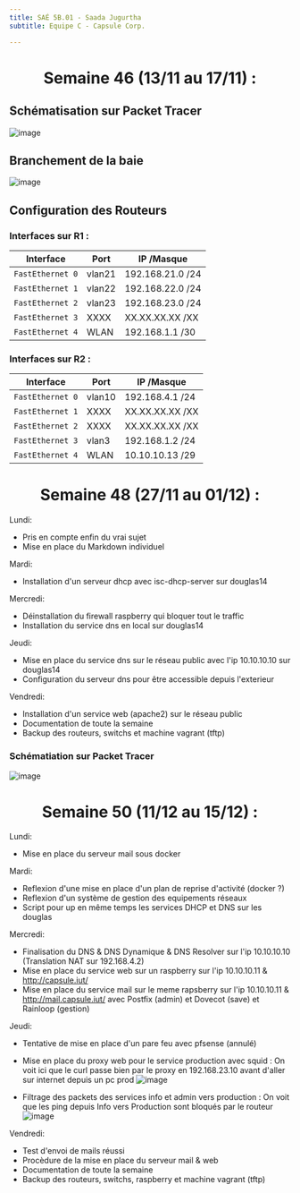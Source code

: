 ```yaml
---
title: SAÉ 5B.01 - Saada Jugurtha
subtitle: Equipe C - Capsule Corp.

---
```

# <center>Semaine 46 (13/11 au 17/11) :</center>

## Schématisation sur Packet Tracer

![image](https://cdn.discordapp.com/attachments/687337171434078244/1178678328044044339/image.png)

## Branchement de la baie

![image](https://cdn.discordapp.com/attachments/687337171434078244/1178677424200896643/IMG_9037.JPG)

## Configuration des Routeurs

### Interfaces sur R1 :
| **Interface**  | **Port**  | **IP /Masque** |
|----------------|-------------|----------------|
| `FastEthernet 0`   | vlan21 | 192.168.21.0 /24   |
| `FastEthernet 1`   | vlan22 | 192.168.22.0 /24   |
| `FastEthernet 2`   | vlan23 | 192.168.23.0 /24   |
| `FastEthernet 3`   | XXXX | XX.XX.XX.XX /XX   |
| `FastEthernet 4`   | WLAN | 192.168.1.1    /30   |

### Interfaces sur R2 :
| **Interface**  | **Port**  | **IP /Masque** |
|----------------|-------------|----------------|
| `FastEthernet 0`   | vlan10  | 192.168.4.1 /24   |
| `FastEthernet 1`   | XXXX | XX.XX.XX.XX /XX   |
| `FastEthernet 2`   | XXXX | XX.XX.XX.XX /XX   |
| `FastEthernet 3`   | vlan3 | 192.168.1.2 /24   |
| `FastEthernet 4`   | WLAN | 10.10.10.13 /29 |

# <center>Semaine 48 (27/11 au 01/12) :</center>

Lundi:
- Pris en compte enfin du vrai sujet
- Mise en place du Markdown individuel

Mardi:
- Installation d'un serveur dhcp avec isc-dhcp-server sur douglas14

Mercredi:
- Déinstallation du firewall raspberry qui bloquer tout le traffic
- Installation du service dns en local sur douglas14

Jeudi:
- Mise en place du service dns sur le réseau public avec l'ip 10.10.10.10 sur douglas14
- Configuration du serveur dns pour être accessible depuis l'exterieur

Vendredi: 
- Installation d'un service web (apache2) sur le réseau public
- Documentation de toute la semaine
- Backup des routeurs, switchs et machine vagrant (tftp)

### Schématiation sur Packet Tracer
![image](https://cdn.discordapp.com/attachments/687337171434078244/1180099311028142140/Capture_decran_2023-12-01_a_11.51.53.png?ex=657c3020&is=6569bb20&hm=535173918b8d67cb489b3b51b2c34d819f04a839a94bd9628a7913126ef07dcc&)

# <center>Semaine 50 (11/12 au 15/12) :</center>


Lundi:
- Mise en place du serveur mail sous docker

Mardi:
- Reflexion d'une mise en place d'un plan de reprise d'activité (docker ?)
- Reflexion d'un système de gestion des equipements réseaux
- Script pour up en même temps les services DHCP et DNS sur les douglas

Mercredi:
- Finalisation du DNS & DNS Dynamique & DNS Resolver sur l'ip 10.10.10.10 (Translation NAT sur 192.168.4.2)
- Mise en place du service web sur un raspberry sur l'ip 10.10.10.11 & http://capsule.iut/
- Mise en place du service mail sur le meme rapsberry sur l'ip 10.10.10.11 & http://mail.capsule.iut/ avec Postfix (admin) et Dovecot (save) et Rainloop (gestion)

Jeudi:
- Tentative de mise en place d'un pare feu avec pfsense (annulé)
- Mise en place du proxy web pour le service production avec squid :
On voit ici que le curl passe bien par le proxy en 192.168.23.10 
avant d'aller sur internet depuis un pc prod
![image](https://cdn.discordapp.com/attachments/687337171434078244/1185195267092385832/Capture_du_2023-12-14_15-00-23.png)

- Filtrage des packets des services info et admin vers production : 
On voit que les ping depuis Info vers Production sont bloqués par le routeur
![image](https://media.discordapp.net/attachments/687337171434078244/1184876890708774932/unnamed.png)

Vendredi: 
- Test d'envoi de mails réussi
- Procèdure de la mise en place du serveur mail & web
- Documentation de toute la semaine
- Backup des routeurs, switchs, raspberry et machine vagrant (tftp)